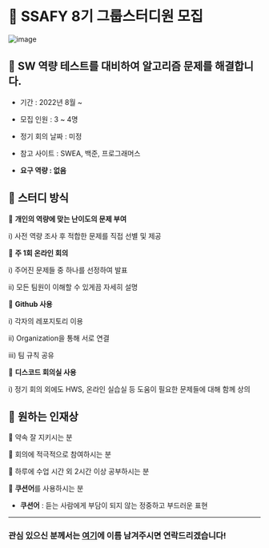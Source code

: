 # 📒 **SSAFY 8기 그룹스터디원 모집**

![image](https://user-images.githubusercontent.com/89143804/180821205-30c9c477-092d-4b7b-a131-08cc6415f67d.png)


## 📖 **SW 역량 테스트를 대비하여 알고리즘 문제를 해결합니다.**

- 기간 : 2022년 8월 ~

- 모집 인원 : 3 ~ 4명

- 정기 회의 날짜 : 미정

- 참고 사이트 : SWEA, 백준, 프로그래머스

- **요구 역량 : 없음**

## 📖 **스터디 방식**

📌 **개인의 역량에 맞는 난이도의 문제 부여**  

   i) 사전 역량 조사 후 적합한 문제를 직접 선별 및 제공

📌 **주 1회 온라인 회의**  

   i) 주어진 문제들 중 하나를 선정하여 발표  

   ii) 모든 팀원이 이해할 수 있게끔 자세히 설명

📌 **Github 사용**  

   i) 각자의 레포지토리 이용  

   ii) Organization을 통해 서로 연결  

   iii) 팀 규칙 공유

📌 **디스코드 회의실 사용**  

   i) 정기 회의 외에도 HWS, 온라인 실습실 등 도움이 필요한 문제들에 대해 함께 상의


## 📖 **원하는 인재상**

🧡 약속 잘 지키시는 분

💜 회의에 적극적으로 참여하시는 분

💚 하루에 수업 시간 외 2시간 이상 공부하시는 분

💙 **쿠션어**를 사용하시는 분

  - **쿠션어** : 듣는 사람에게 부담이 되지 않는 정중하고 부드러운 표현
---
### **관심 있으신 분께서는 [여기](https://www.notion.so/hphk-edu/705feb9596414042bbce90df544827a6?v=f28014b5cd164789ab4fe4abd83bc5f8)에 이름 남겨주시면 연락드리겠습니다!**